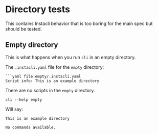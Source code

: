 # Directory tests

This contains Instacli behavior that is too boring for the main spec but should be tested.

## Empty directory

This is what happens when you run `cli` in an empty directory.

The `.instacli.yaml` file for the `empty` directory:

```commandline
```yaml file:empty/.instacli.yaml
Script info: This is an example directory
```

There are no scripts in the `empty` directory.

```commandline cli
cli --help empty
```

Will say:

```output
This is an example directory

No commands available.
```

